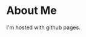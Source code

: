 <!DOCTYPE html>
<html>
  <body>
    <h1>About Me</h1>
    <p>I'm hosted with github pages.</p>
  </body>
</html>
